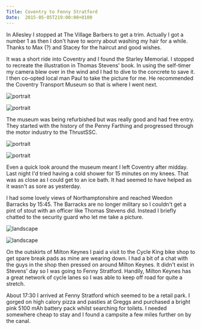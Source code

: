 ```yaml
---
Title: Coventry to Fenny Stratford
Date:  2015-05-05T219:00:00+0100
---
```


In Allesley I stopped at The Village Barbers to get a trim. Actually I got a number 1 as then I don't have to worry about washing my hair for a while. Thanks to Max (?) and Stacey for the haircut and good wishes.

It was a short ride into Coventry and I found the Starley Memorial. I stopped to recreate the illustration in Thomas Stevens' book. In using the self-timer my camera blew over in the wind and I had to dive to the concrete to save it. I then co-opted local man Paul to take the picture for me. He recommended the Coventry Transport Museum so that is where I went next.

![portrait](https://flic.kr/p/srpoJ9 "The Starley Memorial")

![portrait](https://flic.kr/p/sc8tBW "Paul")

The museum was being refurbished but was really good and had free entry. They started with the history of the Penny Farthing and progressed through the motor industry to the ThrustSSC.

![portrait](https://flic.kr/p/sanAR6 "Penny Farthings")

![portrait](https://flic.kr/p/seB3Lf "ThrustSSC")

Even a quick look around the museum meant I left Coventry after midday. Last night I'd tried having a cold shower for 15 minutes on my knees. That was as close as I could get to an ice bath. It had seemed to have helped as it wasn't as sore as yesterday.

I had some lovely views of Northamptonshire and reached Weedon Barracks by 15:45. The Barracks are no longer military so I couldn't get a pint of stout with an officer like Thomas Stevens did. Instead I briefly chatted to the security guard who let me take a picture.

![landscape](https://flic.kr/p/rxbk4i "Northamptonshire")

![landscape](https://flic.kr/p/srGGdU "Weedon Barracks")

On the outskirts of Milton Keynes I paid a visit to the Cycle King bike shop to get spare break pads as mine are wearing down. I had a bit of a chat with the guys in the shop then pressed on around Milton Keynes. It didn't exist in Stevens' day so I was going to Fenny Stratford. Handily, Milton Keynes has a great network of cycle lanes so I was able to keep off road for quite a stretch.

About 17:30 I arrived at Fenny Stratford which seemed to be a retail park. I gorged on high calory pizza and pasties at Greggs and purchased a bright pink 5100 mAh battery pack whilst searching for toilets. I needed somewhere cheap to stay and I found a campsite a few miles further on by the canal.

